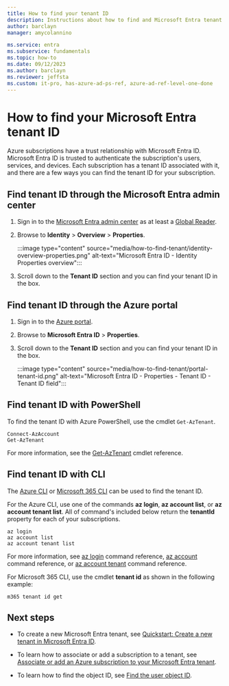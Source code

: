 ```yaml
---
title: How to find your tenant ID
description: Instructions about how to find and Microsoft Entra tenant ID to an existing Azure subscription.
author: barclayn
manager: amycolannino

ms.service: entra
ms.subservice: fundamentals
ms.topic: how-to
ms.date: 09/12/2023
ms.author: barclayn
ms.reviewer: jeffsta
ms.custom: it-pro, has-azure-ad-ps-ref, azure-ad-ref-level-one-done
---
```


# How to find your Microsoft Entra tenant ID

Azure subscriptions have a trust relationship with Microsoft Entra ID. Microsoft Entra ID is trusted to authenticate the subscription's users, services, and devices. Each subscription has a tenant ID associated with it, and there are a few ways you can find the tenant ID for your subscription.

## Find tenant ID through the Microsoft Entra admin center

1. Sign in to the [Microsoft Entra admin center](https://entra.microsoft.com) as at least a [Global Reader](~/identity/role-based-access-control/permissions-reference.md#global-reader).
1. Browse to **Identity** > **Overview** > **Properties**.

   :::image type="content" source="media/how-to-find-tenant/identity-overview-properties.png" alt-text="Microsoft Entra ID - Identity Properties overview":::

1. Scroll down to the **Tenant ID** section and you can find your tenant ID in the box.

<!-- docutune:disable -->
## Find tenant ID through the Azure portal

1. Sign in to the [Azure portal](https://portal.azure.com).
1. Browse to **Microsoft Entra ID** > **Properties**.
1. Scroll down to the **Tenant ID** section and you can find your tenant ID in the box.

   :::image type="content" source="media/how-to-find-tenant/portal-tenant-id.png" alt-text="Microsoft Entra ID - Properties - Tenant ID - Tenant ID field":::
<!-- docutune:enable -->

## Find tenant ID with PowerShell

To find the tenant ID with Azure PowerShell, use the cmdlet `Get-AzTenant`.

```azurepowershell-interactive
Connect-AzAccount
Get-AzTenant
```

For more information, see the [Get-AzTenant](/powershell/module/az.accounts/get-aztenant) cmdlet reference.

## Find tenant ID with CLI

The [Azure CLI](/cli/azure/install-azure-cli) or [Microsoft 365 CLI](https://github.com/pnp/cli-microsoft365) can be used to find the tenant ID.

For the Azure CLI, use one of the commands **az login**, **az account list**, or **az account tenant list**. All of command's included below return the **tenantId** property for each of your subscriptions.

```azurecli-interactive
az login
az account list
az account tenant list
```

For more information, see [az login](/cli/azure/reference-index#az-login) command reference, [az account](/cli/azure/account) command reference, or [az account tenant](/cli/azure/account/tenant) command reference.

For Microsoft 365 CLI, use the cmdlet **tenant id** as shown in the following example:

```cli
m365 tenant id get
```

## Next steps

- To create a new Microsoft Entra tenant, see [Quickstart: Create a new tenant in Microsoft Entra ID](./create-new-tenant.md).

- To learn how to associate or add a subscription to a tenant, see [Associate or add an Azure subscription to your Microsoft Entra tenant](./how-subscriptions-associated-directory.md).

- To learn how to find the object ID, see [Find the user object ID](/partner-center/find-ids-and-domain-names#find-the-user-object-id).
